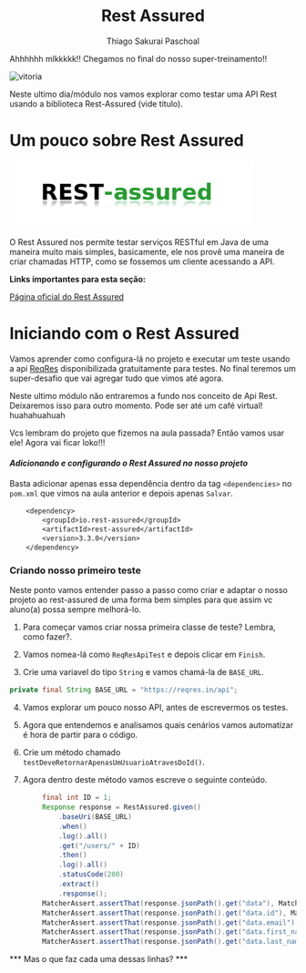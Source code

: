 <h1 align="center">Rest Assured</h1>
<p align="center">Thiago Sakurai Paschoal</p>

Ahhhhhh mlkkkkk!! Chegamos no final do nosso super-treinamento!! 

![vitoria](./screenshots/vitoria.gif)

Neste ultimo dia/módulo nos vamos explorar como testar uma API Rest usando a biblioteca Rest-Assured (vide titulo). 

# Um pouco sobre Rest Assured

![rest-assured](./screenshots/rest-assured-logo.png)

O Rest Assured nos permite testar serviços RESTful em Java de uma maneira muito mais simples, basicamente, ele nos provê uma maneira de criar chamadas HTTP, como se fossemos um cliente acessando a API.

**Links importantes para esta seção:**

[Página oficial do Rest Assured](https://rest-assured.io/)

# Iniciando com o Rest Assured

 Vamos aprender como configura-lá no projeto e executar um teste usando a api [ReqRes](https://reqres.in/) disponibilizada gratuitamente para testes. No final teremos um super-desafio que vai agregar tudo que vimos até agora.

Neste ultimo módulo não entraremos a fundo nos conceito de Api Rest. Deixaremos isso para outro momento. Pode ser até um café virtual! huahahuahuah

Vcs lembram do projeto que fizemos na aula passada? Então vamos usar ele! Agora vai ficar loko!!!

#### ***Adicionando e configurando o Rest Assured no nosso projeto***

Basta adicionar apenas essa dependência dentro da tag `<dependencies>` no `pom.xml` que vimos na aula anterior e depois apenas `Salvar`.

```code
	<dependency>
        <groupId>io.rest-assured</groupId>
        <artifactId>rest-assured</artifactId>
        <version>3.3.0</version>
    </dependency>
```

### Criando nosso primeiro teste

Neste ponto vamos entender passo a passo como criar e adaptar o nosso projeto ao rest-assured de uma forma bem simples para que assim vc aluno(a) possa sempre melhorá-lo.

1. Para começar vamos criar nossa primeira classe de teste? Lembra, como fazer?.

2. Vamos nomea-lá como `ReqResApiTest` e depois clicar em `Finish`.

3. Crie uma variavel do tipo `String` e vamos chamá-la de `BASE_URL`.

```java
private final String BASE_URL = "https://reqres.in/api";
```

4. Vamos explorar um pouco nosso API, antes de escrevermos os testes.

5. Agora que entendemos e analisamos quais cenários vamos automatizar é hora de partir para o código.

6. Crie um método chamado `testDeveRetornarApenasUmUsuarioAtravesDoId()`.

7. Agora dentro deste método vamos escreve o seguinte conteúdo.

```java
		final int ID = 1;
		Response response = RestAssured.given()
			.baseUri(BASE_URL)
			.when()
			.log().all()
			.get("/users/" + ID)
			.then()
			.log().all()
			.statusCode(200)
			.extract()
			.response();
		MatcherAssert.assertThat(response.jsonPath().get("data"), Matchers.notNullValue());
		MatcherAssert.assertThat(response.jsonPath().get("data.id"), Matchers.is(1));
		MatcherAssert.assertThat(response.jsonPath().get("data.email"), Matchers.equalTo("george.bluth@reqres.in"));
		MatcherAssert.assertThat(response.jsonPath().get("data.first_name"), Matchers.equalTo("George"));
		MatcherAssert.assertThat(response.jsonPath().get("data.last_name"), Matchers.equalTo("Bluth"));
```

*** Mas o que faz cada uma dessas linhas? ***




